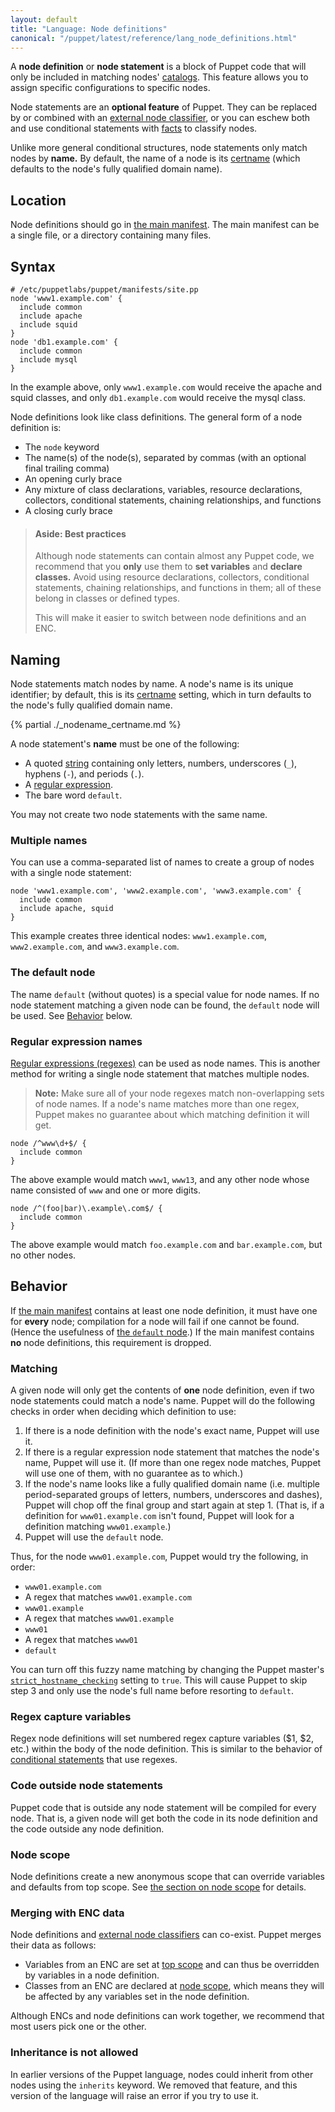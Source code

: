 ```yaml
---
layout: default
title: "Language: Node definitions"
canonical: "/puppet/latest/reference/lang_node_definitions.html"
---
```


[hiera]: {{hiera}}/
[sitepp]: ./dirs_manifest.html
[certname]: ./config_important_settings.html#basics
[classes]: ./lang_classes.html
[nodescope]: ./lang_scope.html#node-scope
[topscope]: ./lang_scope.html#top-scope
[extlookup]: ./function.html#extlookup
[custom_functions]: /guides/custom_functions.html
[regex]: ./lang_data_regexp.html
[strings]: ./lang_data_string.html
[inherit]: ./lang_classes.html#inheritance
[modules]: ./modules_fundamentals.html
[enc]: /guides/external_nodes.html
[facts]: ./lang_variables.html#facts-and-built-in-variables
[catalogs]: ./lang_summary.html#compilation-and-catalogs
[strict]: ./configuration.html#stricthostnamechecking
[conditional]: ./lang_conditional.html


A **node definition** or **node statement** is a block of Puppet code that will only be included in matching nodes' [catalogs][]. This feature allows you to assign specific configurations to specific nodes.

Node statements are an **optional feature** of Puppet. They can be replaced by or combined with an [external node classifier][enc], or you can eschew both and use conditional statements with [facts][] to classify nodes.

Unlike more general conditional structures, node statements only match nodes by **name.** By default, the name of a node is its [certname][] (which defaults to the node's fully qualified domain name).

## Location


Node definitions should go in [the main manifest][sitepp]. The main manifest can be a single file, or a directory containing many files.

## Syntax


``` puppet
# /etc/puppetlabs/puppet/manifests/site.pp
node 'www1.example.com' {
  include common
  include apache
  include squid
}
node 'db1.example.com' {
  include common
  include mysql
}
```

In the example above, only `www1.example.com` would receive the apache and squid classes, and only `db1.example.com` would receive the mysql class.

Node definitions look like class definitions. The general form of a node definition is:

* The `node` keyword
* The name(s) of the node(s), separated by commas (with an optional final trailing comma)
* An opening curly brace
* Any mixture of class declarations, variables, resource declarations, collectors, conditional statements, chaining relationships, and functions
* A closing curly brace

> #### Aside: Best practices
>
> Although node statements can contain almost any Puppet code, we recommend that you **only** use them to **set variables** and **declare classes.** Avoid using resource declarations, collectors, conditional statements, chaining relationships, and functions in them; all of these belong in classes or defined types.
>
> This will make it easier to switch between node definitions and an ENC.



## Naming


Node statements match nodes by name. A node's name is its unique identifier; by default, this is its [certname][] setting, which in turn defaults to the node's fully qualified domain name.

{% partial ./_nodename_certname.md %}

A node statement's **name** must be one of the following:

* A quoted [string][strings] containing only letters, numbers, underscores (`_`), hyphens (`-`), and periods (`.`).
* A [regular expression][regex].
* The bare word `default`.

You may not create two node statements with the same name.


### Multiple names

You can use a comma-separated list of names to create a group of nodes with a single node statement:

``` puppet
node 'www1.example.com', 'www2.example.com', 'www3.example.com' {
  include common
  include apache, squid
}
```

This example creates three identical nodes: `www1.example.com`, `www2.example.com`, and `www3.example.com`.

### The default node

The name `default` (without quotes) is a special value for node names. If no node statement matching a given node can be found, the `default` node will be used. See [Behavior](#behavior) below.

### Regular expression names

[Regular expressions (regexes)][regex] can be used as node names. This is another method for writing a single node statement that matches multiple nodes.

> **Note:** Make sure all of your node regexes match non-overlapping sets of node names. If a node's name matches more than one regex, Puppet makes no guarantee about which matching definition it will get.

``` puppet
node /^www\d+$/ {
  include common
}
```

The above example would match `www1`, `www13`, and any other node whose name consisted of `www` and one or more
digits.

``` puppet
node /^(foo|bar)\.example\.com$/ {
  include common
}
```

The above example would match `foo.example.com` and `bar.example.com`, but no other nodes.


## Behavior


If [the main manifest][sitepp] contains at least one node definition, it must have one for **every** node; compilation for a node will fail if one cannot be found. (Hence the usefulness of [the `default` node](#the-default-node).) If the main manifest contains **no** node definitions, this requirement is dropped.

### Matching

A given node will only get the contents of **one** node definition, even if two node statements could match a node's name. Puppet will do the following checks in order when deciding which definition to use:

1. If there is a node definition with the node's exact name, Puppet will use it.
2. If there is a regular expression node statement that matches the node's name, Puppet will use it. (If more than one regex node matches, Puppet will use one of them, with no guarantee as to which.)
3. If the node's name looks like a fully qualified domain name (i.e. multiple period-separated groups of letters, numbers, underscores and dashes), Puppet will chop off the final group and start again at step 1. (That is, if a definition for `www01.example.com` isn't found, Puppet will look for a definition matching `www01.example`.)
4. Puppet will use the `default` node.

Thus, for the node `www01.example.com`, Puppet would try the following, in order:

* `www01.example.com`
* A regex that matches `www01.example.com`
* `www01.example`
* A regex that matches `www01.example`
* `www01`
* A regex that matches `www01`
* `default`

You can turn off this fuzzy name matching by changing the Puppet master's [`strict_hostname_checking`][strict] setting to `true`. This will cause Puppet to skip step 3 and only use the node's full name before resorting to `default`.

### Regex capture variables

Regex node definitions will set numbered regex capture variables ($1, $2, etc.) within the body of the node definition. This is similar to the behavior of [conditional statements][conditional] that use regexes.

### Code outside node statements

Puppet code that is outside any node statement will be compiled for every node. That is, a given node will get both the code in its node definition and the code outside any node definition.

### Node scope

Node definitions create a new anonymous scope that can override variables and defaults from top scope. See [the section on node scope][nodescope] for details.

### Merging with ENC data

Node definitions and [external node classifiers][enc] can co-exist. Puppet merges their data as follows:

* Variables from an ENC are set at [top scope][topscope] and can thus be overridden by variables in a node definition.
* Classes from an ENC are declared at [node scope][nodescope], which means they will be affected by any variables set in the node definition.

Although ENCs and node definitions can work together, we recommend that most users pick one or the other.

### Inheritance is not allowed

In earlier versions of the Puppet language, nodes could inherit from other nodes using the `inherits` keyword. We removed that feature, and this version of the language will raise an error if you try to use it.

